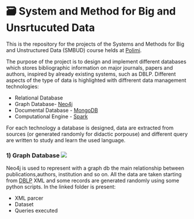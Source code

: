 # :card_file_box: System and Method for Big and Unsrtucuted Data
This is the repository for the projects of the Systems and Methods for Big and Unstructured Data (SMBUD) course helds at [Polimi](https://www.polimi.it/).

The purpose of the project is to design and implement different databases which stores bibliographic information on major journals, papers and authors, inspired by already existing systems, such as DBLP. Different aspects of the type of data is highlighted with diffrerent data management technologies:
* Relational Database 
* Graph Database- [Neo4j](https://neo4j.com/)
* Documental Database - [MongoDB](https://www.mongodb.com/it-it)
* Computational Engine - [Spark](https://spark.apache.org/)

For each technology a database is designed, data are extracted from sources (or generated randomly for didactic porpouse) and different query are written to study and learn the used language. 

### 1) Graph Database <img src="https://img.shields.io/badge/Neo4j-018bff?&logo=neo4j&logoColor=white">
 Neo4j is used to represent with a graph db the main relationship between publications,authors, institution and so on. All the data are taken starting from [DBLP](https://dblp.org/) XML and some records are generated randomly using some python scripts. In the linked folder is present:
 * XML parcer 
 * Dataset 
 * Queries executed

